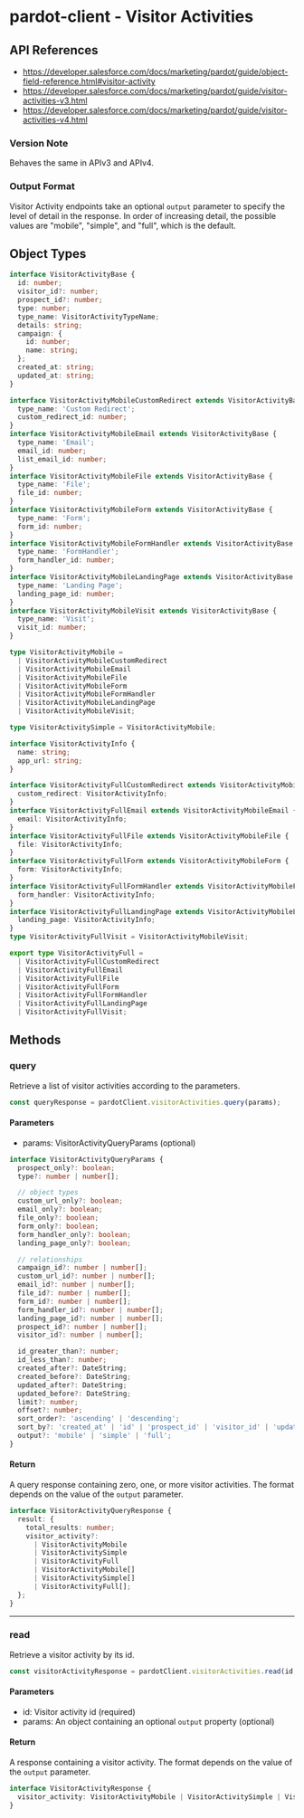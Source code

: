 # pardot-client - Visitor Activities

## API References

- https://developer.salesforce.com/docs/marketing/pardot/guide/object-field-reference.html#visitor-activity
- https://developer.salesforce.com/docs/marketing/pardot/guide/visitor-activities-v3.html
- https://developer.salesforce.com/docs/marketing/pardot/guide/visitor-activities-v4.html

### Version Note

Behaves the same in APIv3 and APIv4.

### Output Format

Visitor Activity endpoints take an optional `output` parameter to specify the
level of detail in the response. In order of increasing detail, the possible
values are "mobile", "simple", and "full", which is the default.

## Object Types

```typescript
interface VisitorActivityBase {
  id: number;
  visitor_id?: number;
  prospect_id?: number;
  type: number;
  type_name: VisitorActivityTypeName;
  details: string;
  campaign: {
    id: number;
    name: string;
  };
  created_at: string;
  updated_at: string;
}

interface VisitorActivityMobileCustomRedirect extends VisitorActivityBase {
  type_name: 'Custom Redirect';
  custom_redirect_id: number;
}
interface VisitorActivityMobileEmail extends VisitorActivityBase {
  type_name: 'Email';
  email_id: number;
  list_email_id: number;
}
interface VisitorActivityMobileFile extends VisitorActivityBase {
  type_name: 'File';
  file_id: number;
}
interface VisitorActivityMobileForm extends VisitorActivityBase {
  type_name: 'Form';
  form_id: number;
}
interface VisitorActivityMobileFormHandler extends VisitorActivityBase {
  type_name: 'FormHandler';
  form_handler_id: number;
}
interface VisitorActivityMobileLandingPage extends VisitorActivityBase {
  type_name: 'Landing Page';
  landing_page_id: number;
}
interface VisitorActivityMobileVisit extends VisitorActivityBase {
  type_name: 'Visit';
  visit_id: number;
}

type VisitorActivityMobile =
  | VisitorActivityMobileCustomRedirect
  | VisitorActivityMobileEmail
  | VisitorActivityMobileFile
  | VisitorActivityMobileForm
  | VisitorActivityMobileFormHandler
  | VisitorActivityMobileLandingPage
  | VisitorActivityMobileVisit;

type VisitorActivitySimple = VisitorActivityMobile;

interface VisitorActivityInfo {
  name: string;
  app_url: string;
}

interface VisitorActivityFullCustomRedirect extends VisitorActivityMobileCustomRedirect {
  custom_redirect: VisitorActivityInfo;
}
interface VisitorActivityFullEmail extends VisitorActivityMobileEmail {
  email: VisitorActivityInfo;
}
interface VisitorActivityFullFile extends VisitorActivityMobileFile {
  file: VisitorActivityInfo;
}
interface VisitorActivityFullForm extends VisitorActivityMobileForm {
  form: VisitorActivityInfo;
}
interface VisitorActivityFullFormHandler extends VisitorActivityMobileFormHandler {
  form_handler: VisitorActivityInfo;
}
interface VisitorActivityFullLandingPage extends VisitorActivityMobileLandingPage {
  landing_page: VisitorActivityInfo;
}
type VisitorActivityFullVisit = VisitorActivityMobileVisit;

export type VisitorActivityFull =
  | VisitorActivityFullCustomRedirect
  | VisitorActivityFullEmail
  | VisitorActivityFullFile
  | VisitorActivityFullForm
  | VisitorActivityFullFormHandler
  | VisitorActivityFullLandingPage
  | VisitorActivityFullVisit;
```

## Methods

### query

Retrieve a list of visitor activities according to the parameters.

```typescript
const queryResponse = pardotClient.visitorActivities.query(params);
```

#### Parameters

- params: VisitorActivityQueryParams (optional)

```typescript
interface VisitorActivityQueryParams {
  prospect_only?: boolean;
  type?: number | number[];

  // object types
  custom_url_only?: boolean;
  email_only?: boolean;
  file_only?: boolean;
  form_only?: boolean;
  form_handler_only?: boolean;
  landing_page_only?: boolean;

  // relationships
  campaign_id?: number | number[];
  custom_url_id?: number | number[];
  email_id?: number | number[];
  file_id?: number | number[];
  form_id?: number | number[];
  form_handler_id?: number | number[];
  landing_page_id?: number | number[];
  prospect_id?: number | number[];
  visitor_id?: number | number[];

  id_greater_than?: number;
  id_less_than?: number;
  created_after?: DateString;
  created_before?: DateString;
  updated_after?: DateString;
  updated_before?: DateString;
  limit?: number;
  offset?: number;
  sort_order?: 'ascending' | 'descending';
  sort_by?: 'created_at' | 'id' | 'prospect_id' | 'visitor_id' | 'updated_at';
  output?: 'mobile' | 'simple' | 'full';
}
```

#### Return

A query response containing zero, one, or more visitor activities. The format
depends on the value of the `output` parameter.

```typescript
interface VisitorActivityQueryResponse {
  result: {
    total_results: number;
    visitor_activity?:
      | VisitorActivityMobile
      | VisitorActivitySimple
      | VisitorActivityFull
      | VisitorActivityMobile[]
      | VisitorActivitySimple[]
      | VisitorActivityFull[];
  };
}
```

---

### read

Retrieve a visitor activity by its id.

```typescript
const visitorActivityResponse = pardotClient.visitorActivities.read(id, params);
```

#### Parameters

- id: Visitor activity id (required)
- params: An object containing an optional `output` property (optional)

#### Return

A response containing a visitor activity. The format depends on the value of
the `output` parameter.

```typescript
interface VisitorActivityResponse {
  visitor_activity: VisitorActivityMobile | VisitorActivitySimple | VisitorActivityFull;
}
```
